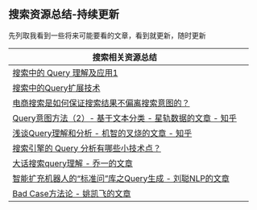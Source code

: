 ## 搜索资源总结-持续更新

先列取我看到一些将来可能要看的文章，看到就更新，随时更新

| 搜索相关资源总结                                             |      |
| ------------------------------------------------------------ | ---- |
| [搜索中的 Query 理解及应用1](https://mp.weixin.qq.com/s/rZMtsbMuyGwcy2KU7mzZhQ) |      |
| [搜索中的Query扩展技术](https://mp.weixin.qq.com/s/WRVwKaWvY-j-bkjxCprckQ) |      |
| [电商搜索是如何保证搜索结果不偏离搜索意图的？](https://www.zhihu.com/question/48614699) |      |
| [Query意图方法（2）- 基于文本分类 - 星轨数据的文章 - 知乎](https://zhuanlan.zhihu.com/p/89371806) |      |
| [浅谈Query理解和分析 - 机智的叉烧的文章 - 知乎](https://zhuanlan.zhihu.com/p/136313695) |      |
| [搜索引擎的 Query 分析有哪些小技术点？](https://www.zhihu.com/question/20681002) |      |
| [大话搜索query理解 - 乔一的文章](https://zhuanlan.zhihu.com/p/111904993) |      |
| [智能扩充机器人的“标准问”库之Query生成 - 刘聪NLP的文章](https://zhuanlan.zhihu.com/p/149429784) |      |
|[Bad Case方法论 - 姚凯飞的文章](https://zhuanlan.zhihu.com/p/148476667)||
